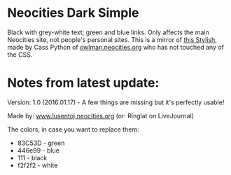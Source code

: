 # Neocities Dark Simple
Black with grey-white text; green and blue links. Only affects the main Neocities site, not people's personal sites. This is a mirror of [this Stylish](https://userstyles.org/styles/123240/neocities-dark-simple), made by Cass Python of [owlman.neocities.org](https://owlman.neocities.org) who has not touched any of the CSS.

# Notes from latest update:
Version: 1.0 (2016.01.17) - A few things are missing but it's perfectly usable!

Made by: www.lusentoj.neocities.org (or: Ringlat on LiveJournal)

The colors, in case you want to replace them:

* 83C53D - green
* 446e99 - blue
* 111 - black
* f2f2f2 - white